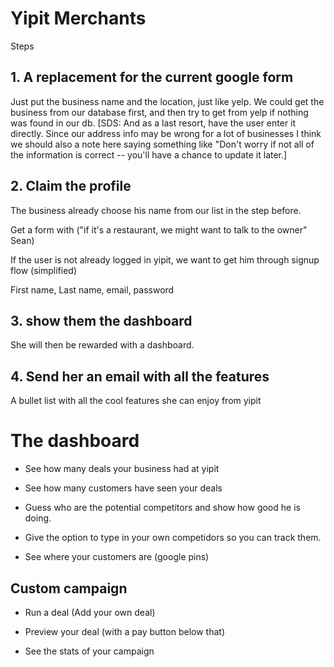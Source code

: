 # Yipit Merchants

Steps

## 1. A replacement for the current google form

Just put the business name and the location, just like yelp.  We could
get the business from our database first, and then try to get from
yelp if nothing was found in our db. [SDS: And as a last resort, have the user
enter it directly. Since our address info may be wrong for a lot of businesses
I think we should also a note here saying something like "Don't worry if not 
all of the information is correct -- you'll have a chance to update it later.]

## 2. Claim the profile

The business already choose his name from our list in the step before.

Get a form with ("if it's a restaurant, we might want to talk to the owner" Sean)

If the user is not already logged in yipit, we want to get him through
signup flow (simplified)

First name, Last name, email, password

## 3. show them the dashboard

She will then be rewarded with a dashboard.

## 4. Send her an email with all the features

A bullet list with all the cool features she can enjoy from yipit


# The dashboard

* See how many deals your business had at yipit

* See how many customers have seen your deals

* Guess who are the potential competitors and show how good he is
  doing.

* Give the option to type in your own competidors so you can track
  them.

* See where your customers are (google pins)


## Custom campaign

* Run a deal (Add your own deal)

* Preview your deal (with a pay button below that)

* See the stats of your campaign
